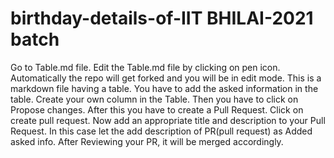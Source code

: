 # birthday-details-of-IIT BHILAI-2021 batch
Go to Table.md file.
Edit the Table.md file by clicking on pen icon. Automatically the repo will get forked and you will be in edit mode.
This is a markdown file having a table. You have to add the asked information in the table. Create your own column in the Table.
Then you have to click on Propose changes.
After this you have to create a Pull Request. Click on create pull request.
Now add an appropriate title and description to your Pull Request. In this case let the add description of PR(pull request) as Added asked info.
After Reviewing your PR, it will be merged accordingly.
